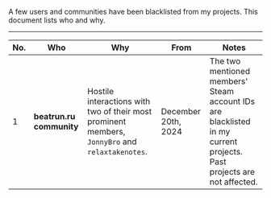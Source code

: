 A few users and communities have been blacklisted from my projects. This document lists who and why.

---
|No.|Who|Why|From|Notes|
|---|---|---|---|---|
|1| **beatrun.ru community**|Hostile interactions with two of their most prominent members, `JonnyBro` and `relaxtakenotes`.|December 20th, 2024|The two mentioned members' Steam account IDs are blacklisted in my current projects. Past projects are not affected.
